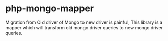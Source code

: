 # php-mongo-mapper
Migration from Old driver of Mongo to new driver is painful, This library is a mapper which will transform old mongo driver queries to new mongo driver queries.
